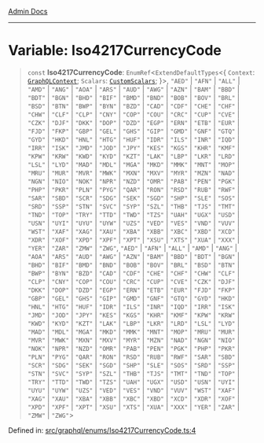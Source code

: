 [Admin Docs](/)

***

# Variable: Iso4217CurrencyCode

> `const` **Iso4217CurrencyCode**: `EnumRef`\<`ExtendDefaultTypes`\<\{ `Context`: [`GraphQLContext`](../../../context/type-aliases/GraphQLContext.md); `Scalars`: [`CustomScalars`](../../../scalars/type-aliases/CustomScalars.md); \}\>, `"AED"` \| `"AFN"` \| `"ALL"` \| `"AMD"` \| `"ANG"` \| `"AOA"` \| `"ARS"` \| `"AUD"` \| `"AWG"` \| `"AZN"` \| `"BAM"` \| `"BBD"` \| `"BDT"` \| `"BGN"` \| `"BHD"` \| `"BIF"` \| `"BMD"` \| `"BND"` \| `"BOB"` \| `"BOV"` \| `"BRL"` \| `"BSD"` \| `"BTN"` \| `"BWP"` \| `"BYN"` \| `"BZD"` \| `"CAD"` \| `"CDF"` \| `"CHE"` \| `"CHF"` \| `"CHW"` \| `"CLF"` \| `"CLP"` \| `"CNY"` \| `"COP"` \| `"COU"` \| `"CRC"` \| `"CUP"` \| `"CVE"` \| `"CZK"` \| `"DJF"` \| `"DKK"` \| `"DOP"` \| `"DZD"` \| `"EGP"` \| `"ERN"` \| `"ETB"` \| `"EUR"` \| `"FJD"` \| `"FKP"` \| `"GBP"` \| `"GEL"` \| `"GHS"` \| `"GIP"` \| `"GMD"` \| `"GNF"` \| `"GTQ"` \| `"GYD"` \| `"HKD"` \| `"HNL"` \| `"HTG"` \| `"HUF"` \| `"IDR"` \| `"ILS"` \| `"INR"` \| `"IQD"` \| `"IRR"` \| `"ISK"` \| `"JMD"` \| `"JOD"` \| `"JPY"` \| `"KES"` \| `"KGS"` \| `"KHR"` \| `"KMF"` \| `"KPW"` \| `"KRW"` \| `"KWD"` \| `"KYD"` \| `"KZT"` \| `"LAK"` \| `"LBP"` \| `"LKR"` \| `"LRD"` \| `"LSL"` \| `"LYD"` \| `"MAD"` \| `"MDL"` \| `"MGA"` \| `"MKD"` \| `"MMK"` \| `"MNT"` \| `"MOP"` \| `"MRU"` \| `"MUR"` \| `"MVR"` \| `"MWK"` \| `"MXN"` \| `"MXV"` \| `"MYR"` \| `"MZN"` \| `"NAD"` \| `"NGN"` \| `"NIO"` \| `"NOK"` \| `"NPR"` \| `"NZD"` \| `"OMR"` \| `"PAB"` \| `"PEN"` \| `"PGK"` \| `"PHP"` \| `"PKR"` \| `"PLN"` \| `"PYG"` \| `"QAR"` \| `"RON"` \| `"RSD"` \| `"RUB"` \| `"RWF"` \| `"SAR"` \| `"SBD"` \| `"SCR"` \| `"SDG"` \| `"SEK"` \| `"SGD"` \| `"SHP"` \| `"SLE"` \| `"SOS"` \| `"SRD"` \| `"SSP"` \| `"STN"` \| `"SVC"` \| `"SYP"` \| `"SZL"` \| `"THB"` \| `"TJS"` \| `"TMT"` \| `"TND"` \| `"TOP"` \| `"TRY"` \| `"TTD"` \| `"TWD"` \| `"TZS"` \| `"UAH"` \| `"UGX"` \| `"USD"` \| `"USN"` \| `"UYI"` \| `"UYU"` \| `"UYW"` \| `"UZS"` \| `"VED"` \| `"VES"` \| `"VND"` \| `"VUV"` \| `"WST"` \| `"XAF"` \| `"XAG"` \| `"XAU"` \| `"XBA"` \| `"XBB"` \| `"XBC"` \| `"XBD"` \| `"XCD"` \| `"XDR"` \| `"XOF"` \| `"XPD"` \| `"XPF"` \| `"XPT"` \| `"XSU"` \| `"XTS"` \| `"XUA"` \| `"XXX"` \| `"YER"` \| `"ZAR"` \| `"ZMW"` \| `"ZWG"`, `"AED"` \| `"AFN"` \| `"ALL"` \| `"AMD"` \| `"ANG"` \| `"AOA"` \| `"ARS"` \| `"AUD"` \| `"AWG"` \| `"AZN"` \| `"BAM"` \| `"BBD"` \| `"BDT"` \| `"BGN"` \| `"BHD"` \| `"BIF"` \| `"BMD"` \| `"BND"` \| `"BOB"` \| `"BOV"` \| `"BRL"` \| `"BSD"` \| `"BTN"` \| `"BWP"` \| `"BYN"` \| `"BZD"` \| `"CAD"` \| `"CDF"` \| `"CHE"` \| `"CHF"` \| `"CHW"` \| `"CLF"` \| `"CLP"` \| `"CNY"` \| `"COP"` \| `"COU"` \| `"CRC"` \| `"CUP"` \| `"CVE"` \| `"CZK"` \| `"DJF"` \| `"DKK"` \| `"DOP"` \| `"DZD"` \| `"EGP"` \| `"ERN"` \| `"ETB"` \| `"EUR"` \| `"FJD"` \| `"FKP"` \| `"GBP"` \| `"GEL"` \| `"GHS"` \| `"GIP"` \| `"GMD"` \| `"GNF"` \| `"GTQ"` \| `"GYD"` \| `"HKD"` \| `"HNL"` \| `"HTG"` \| `"HUF"` \| `"IDR"` \| `"ILS"` \| `"INR"` \| `"IQD"` \| `"IRR"` \| `"ISK"` \| `"JMD"` \| `"JOD"` \| `"JPY"` \| `"KES"` \| `"KGS"` \| `"KHR"` \| `"KMF"` \| `"KPW"` \| `"KRW"` \| `"KWD"` \| `"KYD"` \| `"KZT"` \| `"LAK"` \| `"LBP"` \| `"LKR"` \| `"LRD"` \| `"LSL"` \| `"LYD"` \| `"MAD"` \| `"MDL"` \| `"MGA"` \| `"MKD"` \| `"MMK"` \| `"MNT"` \| `"MOP"` \| `"MRU"` \| `"MUR"` \| `"MVR"` \| `"MWK"` \| `"MXN"` \| `"MXV"` \| `"MYR"` \| `"MZN"` \| `"NAD"` \| `"NGN"` \| `"NIO"` \| `"NOK"` \| `"NPR"` \| `"NZD"` \| `"OMR"` \| `"PAB"` \| `"PEN"` \| `"PGK"` \| `"PHP"` \| `"PKR"` \| `"PLN"` \| `"PYG"` \| `"QAR"` \| `"RON"` \| `"RSD"` \| `"RUB"` \| `"RWF"` \| `"SAR"` \| `"SBD"` \| `"SCR"` \| `"SDG"` \| `"SEK"` \| `"SGD"` \| `"SHP"` \| `"SLE"` \| `"SOS"` \| `"SRD"` \| `"SSP"` \| `"STN"` \| `"SVC"` \| `"SYP"` \| `"SZL"` \| `"THB"` \| `"TJS"` \| `"TMT"` \| `"TND"` \| `"TOP"` \| `"TRY"` \| `"TTD"` \| `"TWD"` \| `"TZS"` \| `"UAH"` \| `"UGX"` \| `"USD"` \| `"USN"` \| `"UYI"` \| `"UYU"` \| `"UYW"` \| `"UZS"` \| `"VED"` \| `"VES"` \| `"VND"` \| `"VUV"` \| `"WST"` \| `"XAF"` \| `"XAG"` \| `"XAU"` \| `"XBA"` \| `"XBB"` \| `"XBC"` \| `"XBD"` \| `"XCD"` \| `"XDR"` \| `"XOF"` \| `"XPD"` \| `"XPF"` \| `"XPT"` \| `"XSU"` \| `"XTS"` \| `"XUA"` \| `"XXX"` \| `"YER"` \| `"ZAR"` \| `"ZMW"` \| `"ZWG"`\>

Defined in: [src/graphql/enums/Iso4217CurrencyCode.ts:4](https://github.com/gautam-divyanshu/talawa-api/blob/22f85ff86fcf5f38b53dcdb9fe90ab33ea32d944/src/graphql/enums/Iso4217CurrencyCode.ts#L4)
